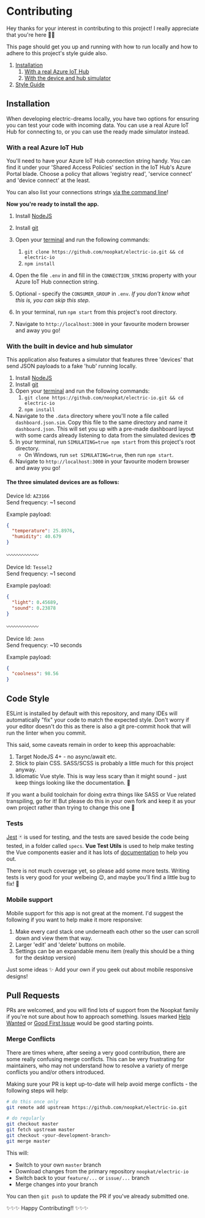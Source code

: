 # Contributing

Hey thanks for your interest in contributing to this project! I really appreciate that you're here 👏🌻

This page should get you up and running with how to run locally and how to adhere to this project's style guide also.

1. [Installation](#installation)
   1. [With a real Azure IoT Hub](#with-a-real-azure-iot-hub)
   2. [With the device and hub simulator](#with-the-built-in-device-and-hub-simulator)
2. [Style Guide](#style-guide-for-contributing-code)

## Installation

When developing electric-dreams locally, you have two options for ensuring you can test your code with incoming data. You can use a real Azure IoT Hub for connecting to, or you can use the ready made simulator instead.

### With a real Azure IoT Hub

You'll need to have your Azure IoT Hub connection string handy. You can find it under your 'Shared Access Policies' section in the IoT Hub's Azure Portal blade. Choose a policy that allows 'registry read', 'service connect' and 'device connect' at the least.

You can also list your connections strings [via the command line](https://docs.microsoft.com/en-us/cli/azure/iot/hub?view=azure-cli-latest#az-iot-hub-show-connection-string)!

**Now you're ready to install the app.**

1. Install [NodeJS](https://nodejs.org)
2. Install [git](https://git-scm.org)
3. Open your [terminal](https://lifehacker.com/5633909/who-needs-a-mouse-learn-to-use-the-command-line-for-almost-anything) and run the following commands:

   1. `git clone https://github.com/noopkat/electric-io.git && cd electric-io`
   2. `npm install`

4. Open the file `.env` in and fill in the `CONNECTION_STRING` property with your Azure IoT Hub connection string.
5. Optional - specify the `CONSUMER_GROUP` in `.env`. _If you don't know what this is, you can skip this step_.
6. In your terminal, run `npm start` from this project's root directory.
7. Navigate to `http://localhost:3000` in your favourite modern browser and away you go!

### With the built in device and hub simulator

This application also features a simulator that features three 'devices' that send JSON payloads to a fake 'hub' running locally.

1. Install [NodeJS](https://nodejs.org)
2. Install [git](https://git-scm.org)
3. Open your [terminal](https://lifehacker.com/5633909/who-needs-a-mouse-learn-to-use-the-command-line-for-almost-anything) and run the following commands:
   1. `git clone https://github.com/noopkat/electric-io.git && cd electric-io`
   2. `npm install`
4. Navigate to the `.data` directory where you'll note a file called `dashboard.json.sim`. Copy this file to the same directory and name it `dashboard.json`. This will set you up with a pre-made dashboard layout with some cards already listening to data from the simulated devices 😎
5. In your terminal, run `SIMULATING=true npm start` from this project's root directory.
   - On Windows, run `set SIMULATING=true`, then run `npm start`.
6. Navigate to `http://localhost:3000` in your favourite modern browser and away you go!

#### The three simulated devices are as follows:

Device Id: `AZ3166`  
Send frequency: ~1 second

Example payload:

```json
{
  "temperature": 25.8976,
  "humidity": 40.679
}
```

〰️〰️〰️〰️〰️〰️

Device Id: `Tessel2`  
Send frequency: ~1 second

Example payload:

```json
{
  "light": 0.45689,
  "sound": 0.23878
}
```

〰️〰️〰️〰️〰️〰️

Device Id: `Jenn`  
Send frequency: ~10 seconds

Example payload:

```json
{
  "coolness": 98.56
}
```

## Code Style

ESLint is installed by default with this repository, and many IDEs will automatically "fix" your code to match the expected style. Don't worry if your editor doesn't do this as there is also a git pre-commit hook that will run the linter when you commit.

This said, some caveats remain in order to keep this approachable:

1. Target NodeJS 4+ - no async/await etc.
2. Stick to plain CSS. SASS/SCSS is probably a little much for this project anyway.
3. Idiomatic Vue style. This is way less scary than it might sound - just keep things looking like the documentation. 🌻

If you want a build toolchain for doing extra things like SASS or Vue related transpiling, go for it! But please do this in your own fork and keep it as your own project rather than trying to change this one 💜

### Tests

[Jest](https://facebook.github.io/jest/) 🃏 is used for testing, and the tests are saved beside the code being tested, in a folder called `specs`. **Vue Test Utils** is used to help make testing the Vue components easier and it has lots of [documentation](https://vue-test-utils.vuejs.org/) to help you out.

There is not much coverage yet, so please add some more tests. Writing tests is very good for your welbeing 😉, and maybe you'll find a little bug to fix! 🐛

### Mobile support

Mobile support for this app is not great at the moment. I'd suggest the following if you want to help make it more responsive:

1. Make every card stack one underneath each other so the user can scroll down and view them that way.
2. Larger 'edit' and 'delete' buttons on mobile.
3. Settings can be an expandable menu item (really this should be a thing for the desktop version)

Just some ideas ✨ Add your own if you geek out about mobile responsive designs!

## Pull Requests

PRs are welcomed, and you will find lots of support from the Noopkat family if you're not sure about how to approach something. Issues marked [Help Wanted](https://github.com/noopkat/electric-io/labels/help%20wanted) or [Good First Issue](https://github.com/noopkat/electric-io/labels/good%20first%20issue) would be good starting points.

### Merge Conflicts

There are times where, after seeing a very good contribution, there are some really confusing merge conflicts. This can be very frustrating for maintainers, who may not understand how to resolve a variety of merge conflicts you and/or others introduced.

Making sure your PR is kept up-to-date will help avoid merge conflicts - the following steps will help:

```sh
# do this once only
git remote add upstream https://github.com/noopkat/electric-io.git

# do regularly
git checkout master
git fetch upstream master
git checkout <your-development-branch>
git merge master
```

This will:

- Switch to your own `master` branch
- Download changes from the primary repository `noopkat/electric-io`
- Switch back to your `feature/...` or `issue/...` branch
- Merge changes into your branch

You can then `git push` to update the PR if you've already submitted one.

✨✨✨ Happy Contributing!! ✨✨✨
